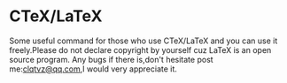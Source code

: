 # CTeX/LaTeX
Some useful command for those who use CTeX/LaTeX and you can use it freely.Please do not declare copyright by yourself cuz LaTeX is an open source program.
Any bugs if there is,don't hesitate post me:clqtvz@qq.com,I would very appreciate it.  
